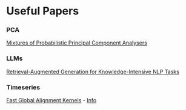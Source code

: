 # Useful Papers

### PCA
[Mixtures of Probabilistic Principal Component Analysers](https://www.miketipping.com/papers/met-mppca.pdf)

### LLMs
[Retrieval-Augmented Generation for Knowledge-Intensive NLP Tasks](https://arxiv.org/pdf/2005.11401)

### Timeseries
[Fast Global Alignment Kernels](https://marcocuturi.net/Papers/cuturi11fast.pdf)
    - [Info](https://marcocuturi.net/GA.html)